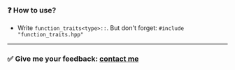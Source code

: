 ### ❓ __How to use?__
- Write `function_traits<type>::`. But don't forget: `#include "function_traits.hpp"`
---

### ✅ __Give me your feedback:__ [__contact me__](https://t.me/yakheda1337)
